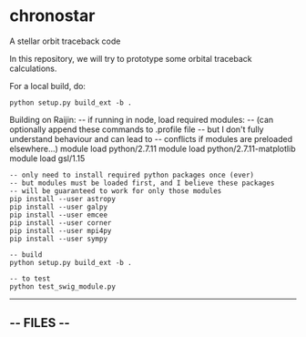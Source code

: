 # chronostar
A stellar orbit traceback code

In this repository, we will try to prototype some orbital traceback calculations.

For a local build, do:

	python setup.py build_ext -b .

Building on Raijin:
	-- if running in node, load required modules:
	--    (can optionally append these commands to .profile file
	--     but I don't fully understand behaviour and can lead to
	--     conflicts if modules are preloaded elsewhere...)
	module load python/2.7.11
	module load python/2.7.11-matplotlib
	module load gsl/1.15
	
	-- only need to install required python packages once (ever)
	-- but modules must be loaded first, and I believe these packages
	-- will be guaranteed to work for only those modules
	pip install --user astropy
	pip install --user galpy
	pip install --user emcee
	pip install --user corner
	pip install --user mpi4py
	pip install --user sympy

	-- build
	python setup.py build_ext -b .

	-- to test
	python test_swig_module.py

--------------------------------------------
--                  FILES                 --
--------------------------------------------


